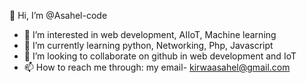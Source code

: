  👋 Hi, I’m @Asahel-code
- 👀 I’m interested in web development, AIIoT, Machine learning 
- 🌱 I’m currently learning python, Networking, Php, Javascript 
- 💞️ I’m looking to collaborate on github in web development and IoT
- 📫 How to reach me through: my email- kirwaasahel@gmail.com 
